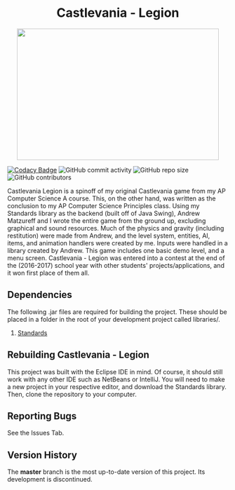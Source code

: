 <h1 align="center">Castlevania - Legion</h1>

<p align="center">
  <img width="460" height="300" src="cl.gif">
</p>

[![Codacy Badge](https://api.codacy.com/project/badge/Grade/7869adbe775b4cabad6d5f65cb79b8fa)](https://app.codacy.com/app/JoshuaCrotts/Castlevania-Legion?utm_source=github.com&utm_medium=referral&utm_content=JoshuaCrotts/Castlevania-Legion&utm_campaign=Badge_Grade_Settings) ![GitHub commit activity](https://img.shields.io/github/commit-activity/m/JoshuaCrotts/Castlevania-Legion) ![GitHub repo size](https://img.shields.io/github/repo-size/JoshuaCrotts/Castlevania-Legion) ![GitHub contributors](https://img.shields.io/github/contributors/JoshuaCrotts/Castlevania-Legion)

Castlevania Legion is a spinoff of my original Castlevania game from my AP Computer Science A course. This, on the other hand, was written as the conclusion to my AP Computer Science Principles class. Using my Standards library as the backend (built off of Java Swing), Andrew Matzureff and I wrote the entire game from the ground up, excluding graphical and sound resources. Much of the physics and gravity (including restitution) were made from Andrew, and the level system, entities, AI, items, and animation handlers were created by me. Inputs were handled in a library created by Andrew. This game includes one basic demo level, and a menu screen. Castlevania - Legion was entered into a contest at the end of the (2016-2017) school year with other students' projects/applications, and it won first place of them all.

## Dependencies
The following .jar files are required for building the project. These should be placed in a folder in the root of your development project called libraries/. 

1. [Standards](https://github.com/JoshuaCrotts/Standards2.0/blob/master/Standards2.0.jar)

## Rebuilding Castlevania - Legion

This project was built with the Eclipse IDE in mind. Of course, it should still work with any other IDE such as NetBeans or IntelliJ. You will need to make a new project in your respective editor, and download the Standards library. Then, clone the repository to your computer.

## Reporting Bugs

See the Issues Tab.

## Version History
The **master** branch is the most up-to-date version of this project. Its development is discontinued.
